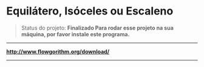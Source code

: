 # Equilátero, Isóceles ou Escaleno
> Status do projeto: <strong>Finalizado<strong>
Para rodar esse projeto na sua máquina, por favor instale este programa.
 ***
http://www.flowgorithm.org/download/
***
